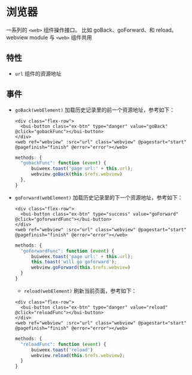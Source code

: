 # 浏览器

一系列的 `<web>` 组件操作接口。 比如 goBack、goForward、和 reload。webview module 与   `<web>` 组件共用

## 特性

* `url` 组件的资源地址


## 事件

* `goBack(webElement)` 加载历史记录里的前一个资源地址，参考如下：

  ```
  <div class="flex-row">
    <bui-button class="ex-btn" type="danger" value="goBack" @click="gobackFunc"></bui-button>
  </div>
  <web ref="webview" :src="url" class="webview" @pagestart="start" @pagefinish="finish" @error="error"></web>
  ```

  ```js
  methods: {
    "gobackFunc": function (event) {
        buiweex.toast('page url:' + this.url);
        webview.goBack(this.$refs.webview)
    },
  }
  ```

* `goForward(webElement)` 加载历史记录里的下一个资源地址，参考如下：

  ```
  <div class="flex-row">
    <bui-button class="ex-btn" type="success" value="goForward" @click="goforwardFunc"></bui-button>
  </div>
  <web ref="webview" :src="url" class="webview" @pagestart="start" @pagefinish="finish" @error="error"></web>
  ```
  
  ```js
  methods: {
    "goforwardFunc": function (event) {
        buiweex.toast('page url:' + this.url);
        this.toast('will go goforward');
        webview.goForward(this.$refs.webview)
    }
  }
  ```
  
  * `reload(webElement)` 刷新当前页面，参考如下：

  ```
  <div class="flex-row">
    <bui-button class="ex-btn" type="danger" value="reload" @click="reloadFunc"></bui-button>
  </div>
  <web ref="webview" :src="url" class="webview" @pagestart="start" @pagefinish="finish" @error="error"></web>
  ```
  
  ```js
  methods: {
    "reloadFunc": function (event) {
        buiweex.toast('reload')
        webview.reload(this.$refs.webview);
    }
  }
  ```

  






  








